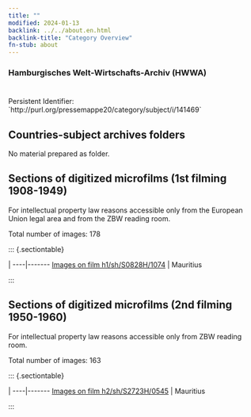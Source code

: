 ```yaml
---
title: ""
modified: 2024-01-13
backlink: ../../about.en.html
backlink-title: "Category Overview"
fn-stub: about
---
```


### Hamburgisches Welt-Wirtschafts-Archiv (HWWA)

# 

<div class="hint">Persistent Identifier: `http://purl.org/pressemappe20/category/subject/i/141469`</div>







## Countries-subject archives folders





No material prepared as folder.



<a id="filmsections" />

## Sections of digitized microfilms (1st filming 1908-1949)

<p>For intellectual property law reasons accessible only from the European Union legal area and from the ZBW reading room.</p>



<p>Total number of images: 178</p>




::: {.sectiontable}

 | 
----|-------
<a class="btn" href="https://pm20.zbw.eu/film/h1/sh/S0828H/1074" rel="nofollow">Images on film h1/sh/S0828H/1074</a> | Mauritius


:::




## Sections of digitized microfilms (2nd filming 1950-1960)

<p>For intellectual property law reasons accessible only from ZBW reading room.</p>



<p>Total number of images: 163</p>




::: {.sectiontable}

 | 
----|-------
<a class="btn" href="https://pm20.zbw.eu/film/h2/sh/S2723H/0545" rel="nofollow">Images on film h2/sh/S2723H/0545</a> | Mauritius


:::
















